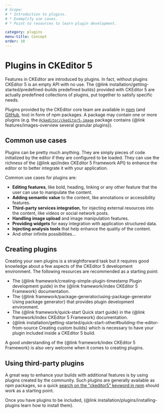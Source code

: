 ```yaml
---
# Scope:
# * Introduction to plugins.
# * Exemplify use cases.
# * Point to resources to learn plugin development.

category: plugins
menu-title: Concept
order: 10
---
```


# Plugins in CKEditor&nbsp;5

Features in CKEditor are introduced by plugins. In fact, without plugins CKEditor&nbsp;5 is an empty API with no use. The {@link installation/getting-started/predefined-builds predefined builds} provided with CKEditor&nbsp;5 are actually predefined collections of plugins, put together to satisfy specific needs.

Plugins provided by the CKEditor core team are available in [npm](https://www.npmjs.com/search?q=ckeditor5) (and [GitHub](https://github.com/ckeditor?utf8=%E2%9C%93&q=ckeditor5&type=&language=), too) in form of npm packages. A package may contain one or more plugins (e.g. the [`@ckeditor/ckeditor5-image`](https://www.npmjs.com/package/@ckeditor/ckeditor5-image) package contains {@link features/images-overview several granular plugins}).

## Common use cases

Plugins can be pretty much anything. They are simply pieces of code initialized by the editor if they are configured to be loaded. They can use the richness of the {@link api/index CKEditor&nbsp;5 Framework API} to enhance the editor or to better integrate it with your application.

Common use cases for plugins are:

* **Editing features**, like bold, heading, linking or any other feature that the user can use to manipulate the content.
* **Adding semantic value** to the content, like annotations or accessibility features.
* **Third-party services integration**, for injecting external resources into the content, like videos or social network posts.
* **Handling image upload** and image manipulation features.
* **Providing widgets** for easy integration with application structured data.
* **Injecting analysis tools** that help enhance the quality of the content.
* And other infinite possibilities...

## Creating plugins

Creating your own plugins is a straightforward task but it requires good knowledge about a few aspects of the CKEditor&nbsp;5 development environment. The following resources are recommended as a starting point:

* The {@link framework/creating-simple-plugin-timestamp Plugin development guide} in the {@link framework/index CKEditor&nbsp;5 Framework} documentation.
* The {@link framework/package-generator/using-package-generator Using package generator} that provides plugin development environment.
* The {@link framework/quick-start Quick start guide} in the {@link framework/index CKEditor&nbsp;5 Framework} documentation.
* {@link installation/getting-started/quick-start-other#building-the-editor-from-source Creating custom builds} which is necessary to have your plugin included inside a CKEditor&nbsp;5 build.

A good understanding of the {@link framework/index CKEditor&nbsp;5 Framework} is also very welcome when it comes to creating plugins.

## Using third-party plugins

A great way to enhance your builds with additional features is by using plugins created by the community. Such plugins are generally available as npm packages, so a quick [search on the "ckeditor5" keyword in npm](https://www.npmjs.com/search?q=ckeditor5) should work as a starting point.

Once you have plugins to be included, {@link installation/plugins/installing-plugins learn how to install them}.
